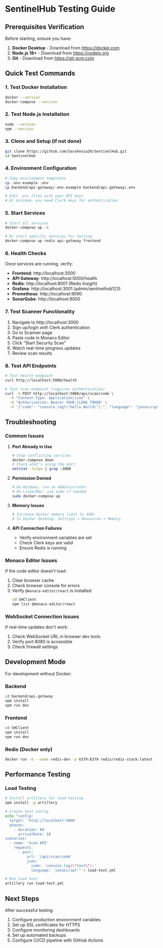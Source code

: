 # SentinelHub Testing Guide

## Prerequisites Verification

Before starting, ensure you have:

1. **Docker Desktop** - Download from https://docker.com
2. **Node.js 18+** - Download from https://nodejs.org
3. **Git** - Download from https://git-scm.com

## Quick Test Commands

### 1. Test Docker Installation
```bash
docker --version
docker-compose --version
```

### 2. Test Node.js Installation
```bash
node --version
npm --version
```

### 3. Clone and Setup (if not done)
```bash
git clone https://github.com/Sarahenia20/SentinelHub.git
cd SentinelHub
```

### 4. Environment Configuration
```bash
# Copy environment templates
cp .env.example .env
cp backend/api-gateway/.env.example backend/api-gateway/.env

# Edit .env files with your API keys
# At minimum, you need Clerk keys for authentication
```

### 5. Start Services
```bash
# Start all services
docker-compose up -d

# Or start specific services for testing
docker-compose up redis api-gateway frontend
```

### 6. Health Checks
Once services are running, verify:

- **Frontend**: http://localhost:3000
- **API Gateway**: http://localhost:5000/health
- **Redis**: http://localhost:8001 (Redis Insight)
- **Grafana**: http://localhost:3001 (admin/sentinelhub123)
- **Prometheus**: http://localhost:9090
- **SonarQube**: http://localhost:9000

### 7. Test Scanner Functionality

1. Navigate to http://localhost:3000
2. Sign up/login with Clerk authentication
3. Go to Scanner page
4. Paste code in Monaco Editor
5. Click "Start Security Scan"
6. Watch real-time progress updates
7. Review scan results

### 8. Test API Endpoints

```bash
# Test health endpoint
curl http://localhost:5000/health

# Test scan endpoint (requires authentication)
curl -X POST http://localhost:5000/api/scan/code \
  -H "Content-Type: application/json" \
  -H "Authorization: Bearer YOUR_CLERK_TOKEN" \
  -d '{"code": "console.log(\"Hello World\");", "language": "javascript"}'
```

## Troubleshooting

### Common Issues

1. **Port Already in Use**
   ```bash
   # Stop conflicting services
   docker-compose down
   # Check what's using the port
   netstat -tulpn | grep :3000
   ```

2. **Permission Denied**
   ```bash
   # On Windows, run as Administrator
   # On Linux/Mac, use sudo if needed
   sudo docker-compose up
   ```

3. **Memory Issues**
   ```bash
   # Increase Docker memory limit to 4GB+
   # In Docker Desktop: Settings > Resources > Memory
   ```

4. **API Connection Failures**
   - Verify environment variables are set
   - Check Clerk keys are valid
   - Ensure Redis is running

### Monaco Editor Issues

If the code editor doesn't load:
1. Clear browser cache
2. Check browser console for errors
3. Verify `@monaco-editor/react` is installed:
   ```bash
   cd SHClient
   npm list @monaco-editor/react
   ```

### WebSocket Connection Issues

If real-time updates don't work:
1. Check WebSocket URL in browser dev tools
2. Verify port 8080 is accessible
3. Check firewall settings

## Development Mode

For development without Docker:

### Backend
```bash
cd backend/api-gateway
npm install
npm run dev
```

### Frontend
```bash
cd SHClient
npm install
npm run dev
```

### Redis (Docker only)
```bash
docker run -d --name redis-dev -p 6379:6379 redis/redis-stack:latest
```

## Performance Testing

### Load Testing
```bash
# Install artillery for load testing
npm install -g artillery

# Create test config
echo "config:
  target: 'http://localhost:5000'
  phases:
    - duration: 60
      arrivalRate: 10
scenarios:
  - name: 'Scan API'
    requests:
      - post:
          url: '/api/scan/code'
          json:
            code: 'console.log(\"test\");'
            language: 'javascript'" > load-test.yml

# Run load test
artillery run load-test.yml
```

## Next Steps

After successful testing:
1. Configure production environment variables
2. Set up SSL certificates for HTTPS
3. Configure monitoring dashboards
4. Set up automated backups
5. Configure CI/CD pipeline with GitHub Actions